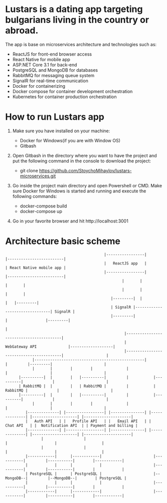 # Lustars is a dating app targeting bulgarians living in the country or abroad. 
The app is base on microservices architecture and technologies such as: 
  - ReactJS for front-end browser access
  - React Native for mobile app
  - ASP.NET Core 3.1 for back-end 
  - PostgreSQL and MongoDB for databases
  - RabbitMQ for messaging queue system
  - SignalR for real-time communication
  - Docker for containerizing
  - Docker compose for container development orchestration
  - Kubernetes for container production orchestration

# How to run Lustars app
1. Make sure you have installed on your machine: 
    - Docker for Windows(if you are with Window OS)
    - Gitbash

2. Open Gitbash in the directory where you want to have the project and put the following command in the console to download the project:
    - git clone https://github.com/StoychoMihaylov/lustars-microservices.git

3. Go inside the project main directory and open Powershell or CMD. Make sure Docker for Windows is started and running and execute the following commands:
    - docker-compose build
    - docker-compose up
    
4. Go in your favorite browser and hit http://localhost:3001




# Architecture basic scheme
                                                |-----------------|                  |-------------------------|
                                                |   ReactJS app   |                  | React Native mobile app |
                                                |-----------------|                  |-------------------------|
                                                        |       |                         |       |
                                                        |       |                         |       |
                                                   |---------|  |                         |   |---------|
                                                   | SignalR |--------------------------------| SignalR |
                                                   |---------|              |                 |---------|
                                                                            |
                                                         |-----------------------------------------|
                                                         |             WebGateway API              |-------------------|
                                                         |-----------------------------------------|                   |  
                |-------------------------------------------------|        |         |---------|                       |
                |       |        |        |               |                |                   |                       |
          |----------|  |        |   |----------|         |           |----------|             |                       |
          | RabbitMQ |  |        |   | RabbitMQ |         |           | RabbitMQ |             |                       |
          |----------|  |        |   |----------|         |           |----------|             |                       |
                |       |        |        |               |                |                   |                       |
             |--------------| |-----------------| |---------------| |--------------| |--------------------| |---------------------|
             |   Auth API   | |   Profile API   | |   Email API   | |   Chat API   | |  Notification API  | | Payment and billing |
             |--------------| |-----------------| |---------------| |--------------| |--------------------| |---------------------|
                    |                  |                                    |                     |                    |
                    |                  |                                    |                     |                    |
             |------------|      |------------|                       |-----------|         |-----------|        |------------|
             |            |      |            |                       |-----------|         |-----------|        |            |
             | PostgreSQL |      | PostgreSQL |                       |--MongoDB--|         |--MongoDB--|        | PostgreSQL |
             |            |      |            |                       |-----------|         |-----------|        |            |
             |------------|      |------------|                       |-----------|         |-----------|        |------------|
